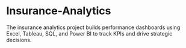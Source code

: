 # Insurance-Analytics
The insurance analytics project builds performance dashboards using Excel, Tableau, SQL, and Power BI to track KPIs and drive strategic decisions.
